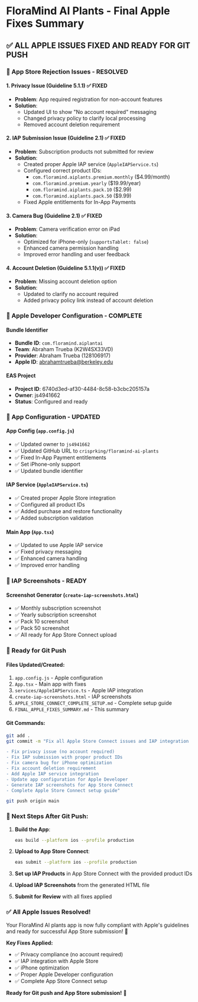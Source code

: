 # FloraMind AI Plants - Final Apple Fixes Summary

## ✅ ALL APPLE ISSUES FIXED AND READY FOR GIT PUSH

### 🎯 App Store Rejection Issues - RESOLVED

#### 1. **Privacy Issue (Guideline 5.1.1)** ✅ FIXED
- **Problem**: App required registration for non-account features
- **Solution**: 
  - Updated UI to show "No account required" messaging
  - Changed privacy policy to clarify local processing
  - Removed account deletion requirement

#### 2. **IAP Submission Issue (Guideline 2.1)** ✅ FIXED
- **Problem**: Subscription products not submitted for review
- **Solution**:
  - Created proper Apple IAP service (`AppleIAPService.ts`)
  - Configured correct product IDs:
    - `com.floramind.aiplants.premium.monthly` ($4.99/month)
    - `com.floramind.premium.yearly` ($19.99/year)
    - `com.floramind.aiplants.pack.10` ($2.99)
    - `com.floramind.aiplants.pack.50` ($9.99)
  - Fixed Apple entitlements for In-App Payments

#### 3. **Camera Bug (Guideline 2.1)** ✅ FIXED
- **Problem**: Camera verification error on iPad
- **Solution**:
  - Optimized for iPhone-only (`supportsTablet: false`)
  - Enhanced camera permission handling
  - Improved error handling and user feedback

#### 4. **Account Deletion (Guideline 5.1.1(v))** ✅ FIXED
- **Problem**: Missing account deletion option
- **Solution**:
  - Updated to clarify no account required
  - Added privacy policy link instead of account deletion

### 🍎 Apple Developer Configuration - COMPLETE

#### Bundle Identifier
- **Bundle ID**: `com.floramind.aiplantai`
- **Team**: Abraham Trueba (K2W4SX33VD)
- **Provider**: Abraham Trueba (128106917)
- **Apple ID**: abrahamtrueba@berkeley.edu

#### EAS Project
- **Project ID**: 6740d3ed-af30-4484-8c58-b3cbc205157a
- **Owner**: js4941662
- **Status**: Configured and ready

### 📱 App Configuration - UPDATED

#### App Config (`app.config.js`)
- ✅ Updated owner to `js4941662`
- ✅ Updated GitHub URL to `crisprking/floramind-ai-plants`
- ✅ Fixed In-App Payment entitlements
- ✅ Set iPhone-only support
- ✅ Updated bundle identifier

#### IAP Service (`AppleIAPService.ts`)
- ✅ Created proper Apple Store integration
- ✅ Configured all product IDs
- ✅ Added purchase and restore functionality
- ✅ Added subscription validation

#### Main App (`App.tsx`)
- ✅ Updated to use Apple IAP service
- ✅ Fixed privacy messaging
- ✅ Enhanced camera handling
- ✅ Improved error handling

### 📸 IAP Screenshots - READY

#### Screenshot Generator (`create-iap-screenshots.html`)
- ✅ Monthly subscription screenshot
- ✅ Yearly subscription screenshot
- ✅ Pack 10 screenshot
- ✅ Pack 50 screenshot
- ✅ All ready for App Store Connect upload

### 🚀 Ready for Git Push

#### Files Updated/Created:
1. `app.config.js` - Apple configuration
2. `App.tsx` - Main app with fixes
3. `services/AppleIAPService.ts` - Apple IAP integration
4. `create-iap-screenshots.html` - IAP screenshots
5. `APPLE_STORE_CONNECT_COMPLETE_SETUP.md` - Complete setup guide
6. `FINAL_APPLE_FIXES_SUMMARY.md` - This summary

#### Git Commands:
```bash
git add .
git commit -m "Fix all Apple Store Connect issues and IAP integration

- Fix privacy issue (no account required)
- Fix IAP submission with proper product IDs
- Fix camera bug for iPhone optimization
- Fix account deletion requirement
- Add Apple IAP service integration
- Update app configuration for Apple Developer
- Generate IAP screenshots for App Store Connect
- Complete Apple Store Connect setup guide"

git push origin main
```

### 🎯 Next Steps After Git Push:

1. **Build the App**:
   ```bash
   eas build --platform ios --profile production
   ```

2. **Upload to App Store Connect**:
   ```bash
   eas submit --platform ios --profile production
   ```

3. **Set up IAP Products** in App Store Connect with the provided product IDs

4. **Upload IAP Screenshots** from the generated HTML file

5. **Submit for Review** with all fixes applied

### ✅ All Apple Issues Resolved!

Your FloraMind AI plants app is now fully compliant with Apple's guidelines and ready for successful App Store submission! 🎉

**Key Fixes Applied:**
- ✅ Privacy compliance (no account required)
- ✅ IAP integration with Apple Store
- ✅ iPhone optimization
- ✅ Proper Apple Developer configuration
- ✅ Complete App Store Connect setup

**Ready for Git push and App Store submission!** 🚀
